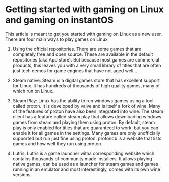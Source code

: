 # Getting started with gaming on Linux and gaming on instantOS

This article is meant to get you started with gaming on Linux as a new user.
There are four main ways to play games on Linux

1. Using the official repositories. There are some games that are completely
free and open source. These are available in the default repositories (aka App
store). But because most games are commercial products, this leaves you with a
very small library of titles that are often just tech demos for game engines
that have not aged well...

2. Steam native: Steam is a digital games store that has excellent support for
Linux. It has hundreds of thousands of high quality games, many of which run
on Linux.
3. Steam Play: Linux has the ability to run windows games using a tool called
proton. It is developed by valve and is itself a fork of wine. Many of the
features of proton have also been integrated into wine. The steam client has a
feature called steam play that allows downloading windows games from steam and
playing them using proton. By default, steam play is only enabled for titles
that are guaranteed to work, but you can enable it for all games in the
settings. Many games are only unofficially supported but run just fine using
proton. protondb is a website that lists games and how well they run using
proton.
4. Lutris: Lutris is a game launcher witha corresponding website which
contains thousands of community made installers. It allows playing native
games, can be used as a launcher for steam games and games running in an
emulator and most interestingly, comes with its own wine versions.

